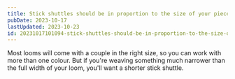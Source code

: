 ```yaml
---
title: Stick shuttles should be in proportion to the size of your piece
pubDate: 2023-10-17
lastUpdated: 2023-10-23
id: 20231017101094-stick-shuttles-should-be-in-proportion-to-the-size-of-your-loom
---
```


Most looms will come with a couple in the right size, so you can work with more than one colour. But if you're weaving something much narrower than the full width of your loom, you'll want a shorter stick shuttle.

